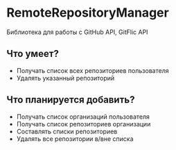 ﻿# RemoteRepositoryManager

Библиотека для работы с GitHub API, GitFlic API

## Что умеет?

- Получать список всех репозиториев пользователя
- Удалять указанный репозиторий

## Что планируется добавить?

- Получать список организаций пользователя
- Получать список репозиториев организации
- Составлять списки репозиториев
- Удалять все репозитории в/вне списка
